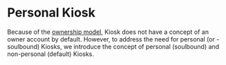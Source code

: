 # Personal Kiosk

Because of the [ownership model](./kiosk-owner.md), Kiosk does not have a concept of an owner account by default. However, to address the need for personal (or - soulbound) Kiosks, we introduce the concept of personal (soulbound) and non-personal (default) Kiosks.


